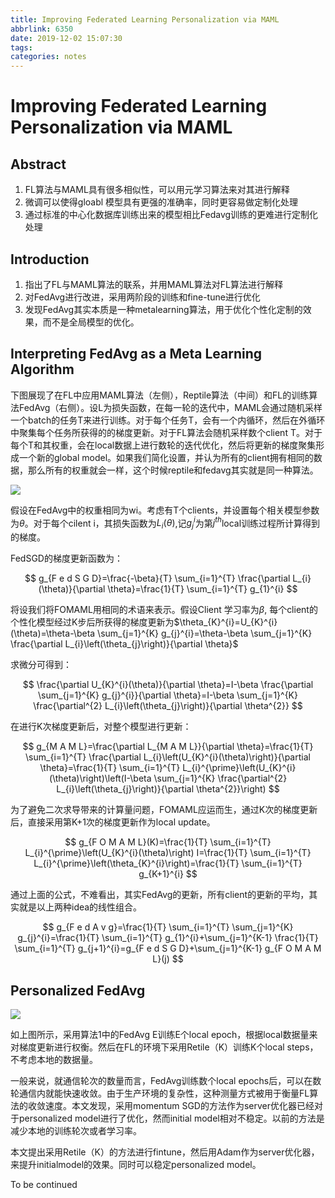 ```yaml
---
title: Improving Federated Learning Personalization via MAML
abbrlink: 6350
date: 2019-12-02 15:07:30
tags:
categories: notes
---
```


# Improving Federated Learning Personalization via MAML

## Abstract

1. FL算法与MAML具有很多相似性，可以用元学习算法来对其进行解释
2. 微调可以使得gloabl 模型具有更强的准确率，同时更容易做定制化处理
3. 通过标准的中心化数据库训练出来的模型相比Fedavg训练的更难进行定制化处理

## Introduction

1. 指出了FL与MAML算法的联系，并用MAML算法对FL算法进行解释
2. 对FedAvg进行改进，采用两阶段的训练和fine-tune进行优化
3. 发现FedAvg其实本质是一种metalearning算法，用于优化个性化定制的效果，而不是全局模型的优化。

## Interpreting FedAvg as a Meta Learning Algorithm

下图展现了在FL中应用MAML算法（左侧），Reptile算法（中间）和FL的训练算法FedAvg（右侧）。设L为损失函数，在每一轮的迭代中，MAML会通过随机采样一个batch的任务T来进行训练。对于每个任务T，会有一个内循环，然后在外循环中聚集每个任务所获得的的梯度更新。对于FL算法会随机采样数个client T。对于每个T和其权重，会在local数据上进行数轮的迭代优化，然后将更新的梯度聚集形成一个新的global model。如果我们简化设置，并认为所有的client拥有相同的数据，那么所有的权重就会一样，这个时候reptile和fedavg其实就是同一种算法。

![](http://cdn.ereebay.me/blog/fl-maml/fl-maml-1.png)

假设在FedAvg中的权重相同为wi。考虑有T个clients，并设置每个相关模型参数为$\theta$。对于每个cilent i，其损失函数为$L_{i}(\theta)$,记$g_{j}^{i}$为第$j^{t h}$local训练过程所计算得到的梯度。

FedSGD的梯度更新函数为：

$$
g_{F e d S G D}=\frac{-\beta}{T} \sum_{i=1}^{T} \frac{\partial L_{i}(\theta)}{\partial \theta}=\frac{1}{T} \sum_{i=1}^{T} g_{1}^{i}
$$

将设我们将FOMAML用相同的术语来表示。假设Client 学习率为$\beta$, 每个client的个性化模型经过K步后所获得的梯度更新为$\theta_{K}^{i}=U_{K}^{i}(\theta)=\theta-\beta \sum_{j=1}^{K} g_{j}^{i}=\theta-\beta \sum_{j=1}^{K} \frac{\partial L_{i}\left(\theta_{j}\right)}{\partial \theta}$

求微分可得到：

$$
\frac{\partial U_{K}^{i}(\theta)}{\partial \theta}=I-\beta \frac{\partial \sum_{j=1}^{K} g_{j}^{i}}{\partial \theta}=I-\beta \sum_{j=1}^{K} \frac{\partial^{2} L_{i}\left(\theta_{j}\right)}{\partial \theta^{2}}
$$

在进行K次梯度更新后，对整个模型进行更新：

$$
g_{M A M L}=\frac{\partial L_{M A M L}}{\partial \theta}=\frac{1}{T} \sum_{i=1}^{T} \frac{\partial L_{i}\left(U_{K}^{i}(\theta)\right)}{\partial \theta}=\frac{1}{T} \sum_{i=1}^{T} L_{i}^{\prime}\left(U_{K}^{i}(\theta)\right)\left(I-\beta \sum_{j=1}^{K} \frac{\partial^{2} L_{i}\left(\theta_{j}\right)}{\partial \theta^{2}}\right)
$$

为了避免二次求导带来的计算量问题，FOMAML应运而生，通过K次的梯度更新后，直接采用第K+1次的梯度更新作为local update。

$$
g_{F O M A M L}(K)=\frac{1}{T} \sum_{i=1}^{T} L_{i}^{\prime}\left(U_{K}^{i}(\theta)\right) I=\frac{1}{T} \sum_{i=1}^{T} L_{i}^{\prime}\left(\theta_{K}^{i}\right)=\frac{1}{T} \sum_{i=1}^{T} g_{K+1}^{i}
$$

通过上面的公式，不难看出，其实FedAvg的更新，所有client的更新的平均，其实就是以上两种idea的线性组合。

$$
g_{F e d A v g}=\frac{1}{T} \sum_{i=1}^{T} \sum_{j=1}^{K} g_{j}^{i}=\frac{1}{T} \sum_{i=1}^{T} g_{1}^{i}+\sum_{j=1}^{K-1} \frac{1}{T} \sum_{i=1}^{T} g_{j+1}^{i}=g_{F e d S G D}+\sum_{j=1}^{K-1} g_{F O M A M L}(j)
$$

## Personalized FedAvg

![](http://cdn.ereebay.me/blog/fl-maml/fl-maml-2.png)

如上图所示，采用算法1中的FedAvg E训练E个local epoch，根据local数据量来对梯度更新进行权衡。然后在FL的环境下采用Retile（K）训练K个local steps，不考虑本地的数据量。

一般来说，就通信轮次的数量而言，FedAvg训练数个local epochs后，可以在数轮通信内就能快速收敛。由于生产环境的复杂性，这种测量方式被用于衡量FL算法的收敛速度。本文发现，采用momentum SGD的方法作为server优化器已经对于personalized model进行了优化，然而initial model相对不稳定。以前的方法是减少本地的训练轮次或者学习率。

本文提出采用Retile（K）的方法进行fintune，然后用Adam作为server优化器，来提升initialmodel的效果。同时可以稳定personalized model。

To be continued